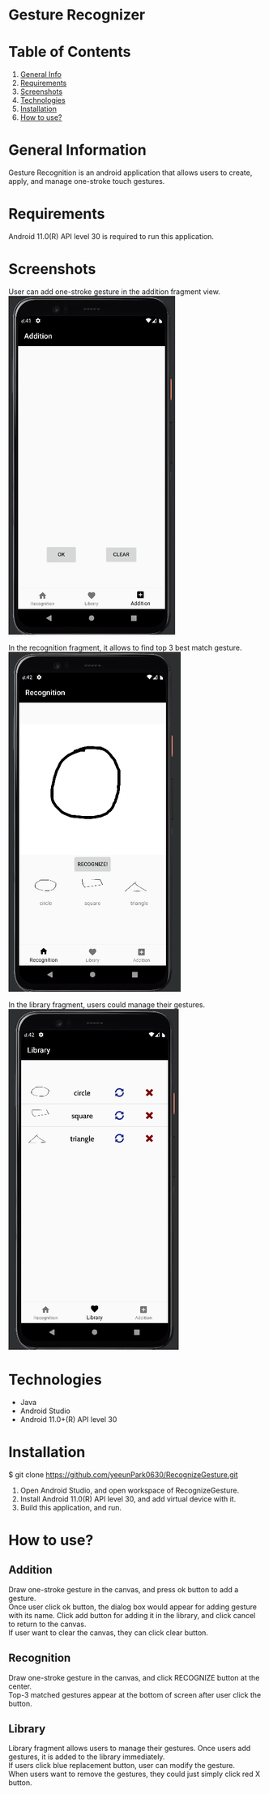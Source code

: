 # Gesture Recognizer


#  Table of Contents
1. [General Info](#general-info)
2. [Requirements](#requirements)
3. [Screenshots](#screenshots)
4. [Technologies](#technologies)
5. [Installation](#installation)
6. [How to use?](#how-to-use)

# General Information

Gesture Recognition is an android application that allows users to create, apply, and manage one-stroke touch gestures.

# Requirements

Android 11.0(R) API level 30 is required to run this application.

# Screenshots

User can add one-stroke gesture in the addition fragment view. \
![addition view](readmeSource/add.png) 

In the recognition fragment, it allows to find top 3 best match gesture. \
![recognition view](readmeSource/recognize.png)

In the library fragment, users could manage their gestures. \
![library view](readmeSource/library.png)

# Technologies
* Java
* Android Studio 
* Android 11.0+(R) API level 30

# Installation

$ git clone https://github.com/yeeunPark0630/RecognizeGesture.git

1. Open Android Studio, and open workspace of RecognizeGesture.
2. Install Android 11.0(R) API level 30, and add virtual device with it.
3. Build this application, and run.

# How to use?

## Addition 

Draw one-stroke gesture in the canvas, and press ok button to add a gesture. <br />
Once user click ok button, the dialog box would appear for adding gesture with its name. Click add button for adding it in the library, and click cancel to return to the canvas. <br />
If user want to clear the canvas, they can click clear button. <br />

## Recognition 

Draw one-stroke gesture in the canvas, and click RECOGNIZE button at the center. <br />
Top-3 matched gestures appear at the bottom of screen after user click the button. <br />

## Library

Library fragment allows users to manage their gestures. Once users add gestures, it is added to the library immediately. <br />
If users click blue replacement button, user can modify the gesture. <br />
When users want to remove the gestures, they could just simply click red X button. <br />

